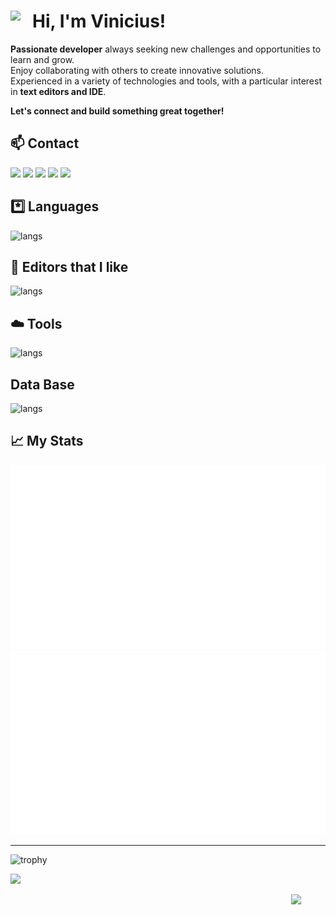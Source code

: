 # Hi, I'm Vinicius! <a href="#"><img align='left' src='../../../stuff/blob/main/shakehand.gif' width='35'></a>

**Passionate developer** always seeking new challenges and opportunities to learn and grow.\
Enjoy collaborating with others to create innovative solutions.\
Experienced in a variety of technologies and tools, with a particular interest in **text editors and IDE**. 

**Let's connect and build something great together!** 

## 📫 Contact

<div align="left" style="display:inline_block"> 
  <a href="https://www.linkedin.com/in/vfreitass/" target="_blank"><img src="https://img.shields.io/badge/LinkedIn-0077B5?style=for-the-badge&logo=linkedin&logoColor=white" target="_blank"></a> 
  <a href="https://app.slack.com/client/T039P7U66/D05Q1NU9G58" target="_blank"><img src="https://img.shields.io/badge/Slack-4A154B?style=for-the-badge&logo=slack&logoColor=white" target="_blank"></a> 
  <a href = "mailto:niviciusdev@gmail.com"><img src="https://img.shields.io/badge/Gmail-D14836?style=for-the-badge&logo=gmail&logoColor=white" target="_blank"></a>
  <a href="https://discord.gg/vde-frei#1622" target="_blank"><img src="https://img.shields.io/badge/Discord-7289DA?style=for-the-badge&logo=discord&logoColor=white" target="_blank"></a> 
  <a href="https://instagram.com/niviciusdev" target="_blank"><img src="https://img.shields.io/badge/-Instagram-%23E4405F?style=for-the-badge&logo=instagram&logoColor=white" target="_blank"></a>

## *️⃣ Languages
![langs](https://skillicons.dev/icons?i=c,go,cpp,python,elixir&perline=)

## 📝 Editors that I like
![langs](https://skillicons.dev/icons?i=vim,neovim,sublime,emacs,vscode,clion,&perline=)

## ☁️ Tools
![langs](https://skillicons.dev/icons?i=git,github,docker,nginx,bitbucket,aws,bash,cmake,rabbitmq,redis&perline=5)

## Data Base
![langs](https://skillicons.dev/icons?i=postgres,sqlite,mysql,mariadb&perline=)

## 📈 My Stats

[![status](https://raw.githubusercontent.com/0bvim/github-stats-transparent/output/generated/overview.svg)](#)
[![languages](https://raw.githubusercontent.com/0bvim/github-stats-transparent/output/generated/languages.svg)](#)


---



![trophy](https://github-profile-trophy.vercel.app/?username=0bvim&theme=darkhub&rank=-C&column=-1&no-bg=true&no-frame=true) 

![](https://komarev.com/ghpvc/?username=vinicius-f-pereira&color=blue&style=for-the-badge)

<a href="#"><img align='right' src='https://github.githubassets.com/assets/mona-loading-dark-7701a7b97370.gif' width='55'></a>
